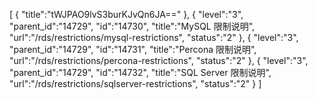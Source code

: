 [
	{
		"title":"tWJPAO9lvS3burKJvQn6JA=="
	},
	{
		"level":"3",
		"parent_id":"14729",
		"id":"14730",
		"title":"MySQL 限制说明",
		"url":"/rds/restrictions/mysql-restrictions",
		"status":"2"
	},
	{
		"level":"3",
		"parent_id":"14729",
		"id":"14731",
		"title":"Percona 限制说明",
		"url":"/rds/restrictions/percona-restrictions",
		"status":"2"
	},
	{
		"level":"3",
		"parent_id":"14729",
		"id":"14732",
		"title":"SQL Server 限制说明",
		"url":"/rds/restrictions/sqlserver-restrictions",
		"status":"2"
	}
]